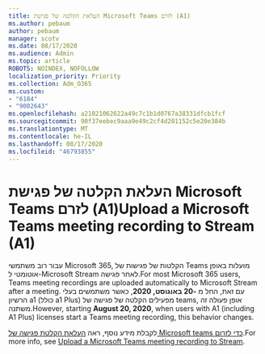 ```yaml
---
title: העלאת הקלטה של פגישת Microsoft Teams לזרם (A1)
ms.author: pebaum
author: pebaum
manager: scotv
ms.date: 08/17/2020
ms.audience: Admin
ms.topic: article
ROBOTS: NOINDEX, NOFOLLOW
localization_priority: Priority
ms.collection: Adm_O365
ms.custom:
- "6184"
- "9002643"
ms.openlocfilehash: a21021062622a49c7c1b1d0767a38331dfcb1fcf
ms.sourcegitcommit: 90f37eebec9aaa9e49c2cf4d201152c5e20e384b
ms.translationtype: MT
ms.contentlocale: he-IL
ms.lasthandoff: 08/17/2020
ms.locfileid: "46793855"
---
```

# <a name="upload-a-microsoft-teams-meeting-recording-to-stream-a1"></a><span data-ttu-id="6facb-102">העלאת הקלטה של פגישת Microsoft Teams לזרם (A1)</span><span class="sxs-lookup"><span data-stu-id="6facb-102">Upload a Microsoft Teams meeting recording to Stream (A1)</span></span>

<span data-ttu-id="6facb-103">עבור רוב משתמשי Microsoft 365, הקלטות של פגישות של Teams מועלות באופן אוטומטי ל-Microsoft Stream לאחר פגישה.</span><span class="sxs-lookup"><span data-stu-id="6facb-103">For most Microsoft 365 users, Teams meeting recordings are uploaded automatically to Microsoft Stream after a meeting.</span></span> <span data-ttu-id="6facb-104">עם זאת, החל מ  **-20 באוגוסט, 2020**, כאשר משתמשים בעלי הרשיון a1 (כולל a1 Plus) מפעילים הקלטה של פגישה של teams, אופן פעולה זה משתנה.</span><span class="sxs-lookup"><span data-stu-id="6facb-104">However, starting  **August 20, 2020**, when users with A1 (including A1 Plus) licenses start a Teams meeting recording, this behavior changes.</span></span>  

<span data-ttu-id="6facb-105">לקבלת מידע נוסף, ראה [העלאת הקלטת פגישה של Microsoft teams כדי לזרום](https://docs.microsoft.com/stream/portal-upload-teams-meeting-recording).</span><span class="sxs-lookup"><span data-stu-id="6facb-105">For more info, see [Upload a Microsoft Teams meeting recording to Stream](https://docs.microsoft.com/stream/portal-upload-teams-meeting-recording).</span></span>